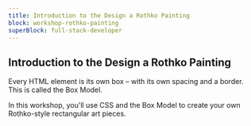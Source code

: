```yaml
---
title: Introduction to the Design a Rothko Painting
block: workshop-rothko-painting
superBlock: full-stack-developer
---
```


## Introduction to the Design a Rothko Painting

Every HTML element is its own box – with its own spacing and a border. This is called the Box Model.

In this workshop, you'll use CSS and the Box Model to create your own Rothko-style rectangular art pieces.
